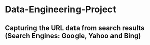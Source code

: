 # Data-Engineering-Project

## Capturing the URL data from search results (Search Engines: Google, Yahoo and Bing)
